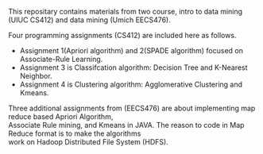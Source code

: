 This repositary contains materials from two course, intro to data mining (UIUC CS412) and data mining (Umich EECS476).

Four programming assignments (CS412) are included here as follows.
- Assignment 1(Apriori algorithm) and 2(SPADE algorithm) focused on Associate-Rule Learning. 
- Assignment 3 is Classifcation algorithm: Decision Tree and K-Nearest Neighbor.
- Assignment 4 is Clustering algorithm: Agglomerative Clustering and Kmeans.

Three additional assignments from (EECS476) are about implementing map reduce based Apriori Algorithm, \
Associate Rule mining, and Kmeans in JAVA. The reason to code in Map Reduce format is to make the algorithms \
work on Hadoop Distributed File System (HDFS).

